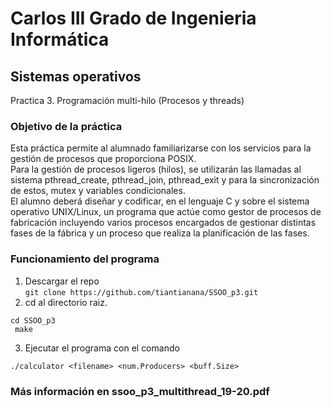 # Carlos III Grado de Ingenieria Informática
## Sistemas operativos
Practica 3. Programación multi-hilo (Procesos y threads)

### Objetivo de la práctica
Esta práctica permite al alumnado familiarizarse con los servicios para la gestión de procesos que proporciona POSIX. <br />
Para la gestión de procesos ligeros (hilos), se utilizarán las llamadas al sistema pthread_create, pthread_join, pthread_exit y para la sincronización de estos, mutex y variables condicionales. <br/>
El alumno deberá diseñar y codificar, en el lenguaje C y sobre el sistema operativo UNIX/Linux, un programa que actúe como gestor de procesos de fabricación incluyendo varios procesos encargados de gestionar distintas fases de la fábrica y un proceso que realiza la planificación de las fases.

### Funcionamiento del programa
1. Descargar el repo <br/>
```git clone https://github.com/tiantianana/SSOO_p3.git```
2. cd al directorio raiz. <br/>
```
cd SSOO_p3
 make
```
3. Ejecutar el programa con el comando 
```
./calculator <filename> <num.Producers> <buff.Size>
```

### Más información en ssoo_p3_multithread_19-20.pdf
